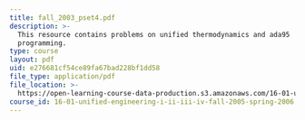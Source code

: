 ```yaml
---
title: fall_2003_pset4.pdf
description: >-
  This resource contains problems on unified thermodynamics and ada95
  programming.
type: course
layout: pdf
uid: e276681cf54ce89fa67bad228bf1dd58
file_type: application/pdf
file_location: >-
  https://open-learning-course-data-production.s3.amazonaws.com/16-01-unified-engineering-i-ii-iii-iv-fall-2005-spring-2006/e276681cf54ce89fa67bad228bf1dd58_fall_2003_pset4.pdf
course_id: 16-01-unified-engineering-i-ii-iii-iv-fall-2005-spring-2006
---
```

